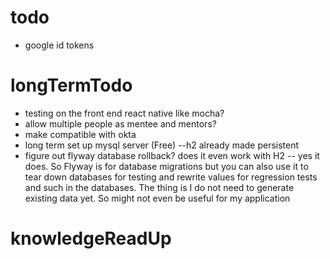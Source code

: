 # todo

* google id tokens
 
# longTermTodo

* testing on the front end react native like mocha?
* allow multiple people as mentee and mentors?
* make compatible with okta
* long term set up mysql server (Free) --h2 already made persistent
* figure out flyway database rollback? does it even work with H2 -- yes it does. So Flyway is for database migrations but you can also use it to tear down databases for testing and rewrite values for regression tests and such in the databases. The thing is I do not need to generate existing data yet. So might not even be useful for my application



# knowledgeReadUp

